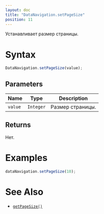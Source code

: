 ```yaml
---
layout: doc
title: "DataNavigation.setPageSize"
position: 11
---
```


Устанавливает размер страницы.

# Syntax

```js
DataNavigation.setPageSize(value);
```

## Parameters

|Name|Type|Description|
|----|----------|---------|
|`value`|`Integer`|Размер страницы.|

## Returns

Нет.

# Examples

```js
dataNavigation.setPageSize(10);
```

# See Also

* [`getPageSize()`](../DataNavigation.getPageSize/)
